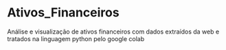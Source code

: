 # Ativos_Financeiros
Análise e visualização de ativos financeiros com dados extraídos da web e tratados na linguagem python pelo google colab
